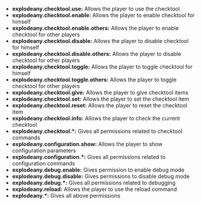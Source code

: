 - **explodeany.checktool.use:** Allows the player to use the checktool
- **explodeany.checktool.enable:** Allows the player to enable checktool for himself
- **explodeany.checktool.enable.others:** Allows the player to enable checktool for other players
- **explodeany.checktool.disable:** Allows the player to disable checktool for himself
- **explodeany.checktool.disable.others:** Allows the player to disable checktool for other players
- **explodeany.checktool.toggle:** Allows the player to toggle checktool for himself
- **explodeany.checktool.toggle.others:** Allows the player to toggle checktool for other players
- **explodeany.checktool.give:** Allows the player to give checktool items
- **explodeany.checktool.set:** Allows the player to set the checktool item
- **explodeany.checktool.reset:** Allows the player to reset the checktool item
- **explodeany.checktool.info:** Allows the player to check the current checktool
- **explodeany.checktool.*:** Gives all permissions related to checktool commands
- **explodeany.configuration.show:** Allows the player to show configuration parameters
- **explodeany.configuration.*:** Gives all permissions related to configuration commands
- **explodeany.debug.enable:** Gives permission to enable debug mode
- **explodeany.debug.disable:** Gives permissions to disable debug mode
- **explodeany.debug.*:** Gives all permissions related to debugging
- **explodeany.reload:** Allows the player to use the reload command
- **explodeany.*:** Gives all above permissions
